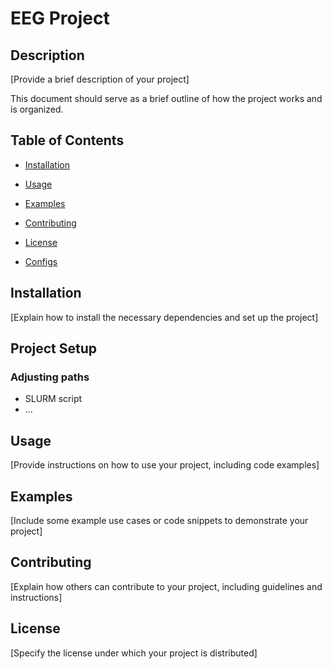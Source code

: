 # EEG Project

## Description
[Provide a brief description of your project]

This document should serve as a brief outline of how the project works and is organized.

## Table of Contents
- [Installation](#installation)
- [Usage](#usage)
- [Examples](#examples)
- [Contributing](#contributing)
- [License](#license)

- [Configs](./configs/)

## Installation
[Explain how to install the necessary dependencies and set up the project]

## Project Setup

### Adjusting paths
- SLURM script
- ...

## Usage
[Provide instructions on how to use your project, including code examples]

## Examples
[Include some example use cases or code snippets to demonstrate your project]

## Contributing
[Explain how others can contribute to your project, including guidelines and instructions]

## License
[Specify the license under which your project is distributed]
